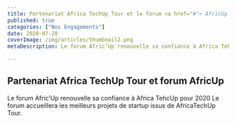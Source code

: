 ```yaml
---
title: Partenariat Africa TechUp Tour et le forum <a href="#"> AfricUp </a>
published: true
categories: ["Nos Engagements"]
date: 2020-07-28
coverImage: /img/articles/thumbnail2.png
metaDescription: Le forum Afric’Up renouvelle sa confiance à Africa TehcUp pour 2020 Le forum accueillera les meilleurs projets de startup issus de AfricaTechUp Tour.

---
```


## Partenariat Africa TechUp Tour et forum AfricUp

Le forum Afric’Up renouvelle sa confiance à Africa TehcUp pour 2020 Le forum accueillera les meilleurs projets de startup issus de AfricaTechUp Tour.

